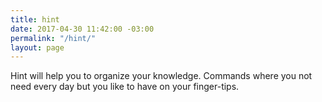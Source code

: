 ```yaml
---
title: hint
date: 2017-04-30 11:42:00 -03:00
permalink: "/hint/"
layout: page
---
```


Hint will help you to organize your knowledge. Commands where you not need every day but you like to have on your finger-tips.
